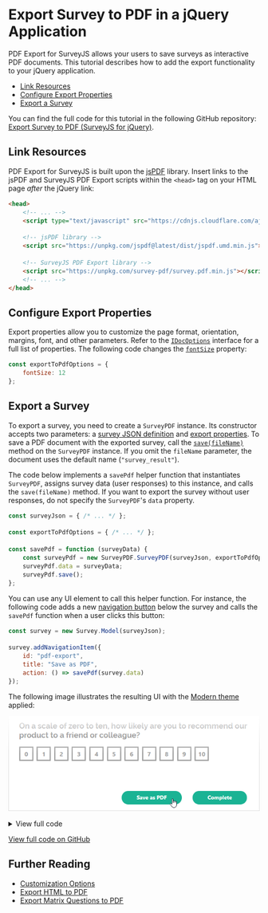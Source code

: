 # Export Survey to PDF in a jQuery Application

PDF Export for SurveyJS allows your users to save surveys as interactive PDF documents. This tutorial describes how to add the export functionality to your jQuery application.

- [Link Resources](#link-resources)
- [Configure Export Properties](#configure-export-properties)
- [Export a Survey](#export-a-survey)

You can find the full code for this tutorial in the following GitHub repository: <a href="https://github.com/surveyjs/code-examples/tree/main/get-started-pdf/jquery" target="blank">Export Survey to PDF (SurveyJS for jQuery)</a>.

## Link Resources

PDF Export for SurveyJS is built upon the <a href="https://github.com/parallax/jsPDF#readme" target="_blank">jsPDF</a> library. Insert links to the jsPDF and SurveyJS PDF Export scripts within the `<head>` tag on your HTML page _after_ the jQuery link:

```html
<head>
    <!-- ... -->
    <script type="text/javascript" src="https://cdnjs.cloudflare.com/ajax/libs/jquery/3.5.1/jquery.min.js"></script>

    <!-- jsPDF library -->
    <script src="https://unpkg.com/jspdf@latest/dist/jspdf.umd.min.js"></script>

    <!-- SurveyJS PDF Export library -->
    <script src="https://unpkg.com/survey-pdf/survey.pdf.min.js"></script>
    <!-- ... -->
</head>
```

## Configure Export Properties

Export properties allow you to customize the page format, orientation, margins, font, and other parameters. Refer to the [`IDocOptions`](/Documentation/Pdf-Export?id=idocoptions) interface for a full list of properties. The following code changes the [`fontSize`](/Documentation/Pdf-Export?id=idocoptions#fontSize) property:

```js
const exportToPdfOptions = {
    fontSize: 12
};
```

## Export a Survey

To export a survey, you need to create a `SurveyPDF` instance. Its constructor accepts two parameters: a [survey JSON definition](/Documentation/Library?id=design-survey-create-a-simple-survey#define-a-static-survey-model-in-json) and [export properties](#configure-export-properties). To save a PDF document with the exported survey, call the [`save(fileName)`](/Documentation/Pdf-Export?id=surveypdf#save) method on the `SurveyPDF` instance. If you omit the `fileName` parameter, the document uses the default name (`"survey_result"`).

The code below implements a `savePdf` helper function that instantiates `SurveyPDF`, assigns survey data (user responses) to this instance, and calls the `save(fileName)` method. If you want to export the survey without user responses, do not specify the `SurveyPDF`'s `data` property.

```js
const surveyJson = { /* ... */ };

const exportToPdfOptions = { /* ... */ };

const savePdf = function (surveyData) {
    const surveyPdf = new SurveyPDF.SurveyPDF(surveyJson, exportToPdfOptions);
    surveyPdf.data = surveyData;
    surveyPdf.save();
};
```

You can use any UI element to call this helper function. For instance, the following code adds a new [navigation button](/Documentation/Library?id=iaction) below the survey and calls the `savePdf` function when a user clicks this button:

```js
const survey = new Survey.Model(surveyJson);

survey.addNavigationItem({
    id: "pdf-export",
    title: "Save as PDF",
    action: () => savePdf(survey.data)
});
```

The following image illustrates the resulting UI with the [Modern theme](/Documentation/Library?id=get-started-jquery#link-surveyjs-resources) applied:

![Export Survey to PDF - Save as PDF navigation button](images/surveypdf-navigation-button.png)

<details>
    <summary>View full code</summary>  

```html
<!DOCTYPE html>
<html>
<head>
    <title>Export Survey to PDF - SurveyJS for jQuery</title>
    <meta charset="utf-8">
    <script type="text/javascript" src="https://cdnjs.cloudflare.com/ajax/libs/jquery/3.5.1/jquery.min.js"></script>

    <!-- jsPDF library -->
    <script src="https://unpkg.com/jspdf@latest/dist/jspdf.umd.min.js"></script>

    <link href="https://unpkg.com/survey-jquery/modern.min.css" type="text/css" rel="stylesheet">
    <script type="text/javascript" src="https://unpkg.com/survey-jquery/survey.jquery.min.js"></script>

    <!-- SurveyJS PDF Export library -->
    <script src="https://unpkg.com/survey-pdf/survey.pdf.min.js"></script>
    
    <script type="text/javascript" src="index.js"></script>
</head>
<body>
    <div id="surveyContainer"></div>
</body>
</html>
```

```js
Survey.StylesManager.applyTheme("modern");

const surveyJson = {
    // ...
};

const survey = new Survey.Model(surveyJson);

const exportToPdfOptions = {
    fontSize: 12
};

const savePdf = function (surveyData) {
    const surveyPdf = new SurveyPDF.SurveyPDF(surveyJson, exportToPdfOptions);
    surveyPdf.data = surveyData;
    surveyPdf.save();
};

survey.addNavigationItem({
    id: "pdf-export",
    title: "Save as PDF",
    action: () => savePdf(survey.data)
});

$(function() {
    $("#surveyContainer").Survey({ model: survey });
});
```
</details>

<a href="https://github.com/surveyjs/code-examples/tree/main/get-started-pdf/jquery" target="blank">View full code on GitHub</a>

## Further Reading

- [Customization Options](/Documentation/Pdf-Export?id=Customization-Options)
- [Export HTML to PDF](/Documentation/Pdf-Export?id=HtmlToPdf)
- [Export Matrix Questions to PDF](/Documentation/Pdf-Export?id=MatrixToPdf)